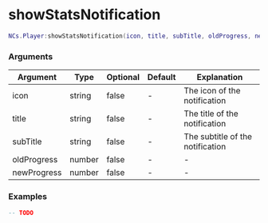 # showStatsNotification

```lua
NCs.Player:showStatsNotification(icon, title, subTitle, oldProgress, newProgress)
```

### Arguments
| Argument       | Type   | Optional   | Default | Explanation                      |
|----------------|--------|------------|---------|----------------------------------|
| icon           | string | false      | -       | The icon of the notification     |
| title          | string | false      | -       | The title of the notification    |
| subTitle       | string | false      | -       | The subtitle of the notification |
| oldProgress    | number | false      | -       | -                                |
| newProgress    | number | false      | -       | -                                |

### Examples
```lua
-- TODO
```